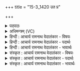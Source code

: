 +++
title = "15-3_1420 उत प्र"

+++
<details><summary>पदपाठः</summary>

उ꣣त꣢। प्र। पि꣣प्ये। ऊ꣡धः꣢꣯। अ꣡घ्न्या꣢꣯याः। अ। घ्न्या꣣याः। इ꣡न्दुः꣢꣯। धा꣡रा꣢꣯भिः। स꣣चते। सुमेधाः꣢। सु꣣। मेधाः꣢। मू꣣र्धा꣡न꣢म्। गा꣡वः꣢꣯। प꣡य꣢꣯सा। च꣣मू꣡षु꣢। अ꣣भि꣡। श्री꣡णन्ति। व꣡सु꣢꣯भिः। न। नि꣣क्तैः꣢। १४२०।
</details>

<details><summary>अधिमन्त्रम् (VC)</summary>

- पवमानः सोमः
- नोधा गौतमः
- त्रिष्टुप्
- धैवतः
</details>

<details><summary>हिन्दी : आचार्य रामनाथ वेदालंकार - विषयः</summary>

अगले मन्त्र में उपासक की आनन्द-प्राप्ति का वर्णन है।
</details>

<details><summary>हिन्दी : आचार्य रामनाथ वेदालंकार - पदार्थः</summary>

पदार्थान्वयभाषाः -  (उत) और, जीवात्मा-रूपी बछड़े को देखकर (अघ्न्यायाः) जगन्मातारूपिणी दुधारू गाय का (ऊधः) उधस् (प्र पिप्ये) आनन्दरूप दूध से जब बढ़ जाता है, तब (सुमेधाः) उत्कृष्ट मेधावाला (इन्दुः) जीवात्मा-रूपी बछड़ा (धाराभिः) आनन्द की धारों से (सचते) संयुक्त हो जाता है। (गावः) ज्ञानेन्द्रिय-रूप गौएँ (पयसा) ज्ञानरूप दूध से (मूर्धानम्) शरीर के प्रधान जीवात्मा को (चमूषु) प्राण-रूप पतीलों में (अभि श्रीणन्ति) परिपक्व करती हैं, (न) जैसे (निक्तैः) शुद्ध (वसुभिः) सूर्यकिरणों से फल आदि पकते हैं ॥३॥ यहाँ उपमा और निगरणरूप अतिशयोक्ति अलङ्कार है ॥३॥
</details>

<details><summary>हिन्दी : आचार्य रामनाथ वेदालंकार - भावार्थः</summary>

भावार्थभाषाः -  जैसे बछड़ा अपनी माँ गाय का दूध पीता है,वैसे ही उपासक जगन्माता के आनन्द-रस का पान करता है ॥३॥
</details>

<details><summary>संस्कृत : आचार्य रामनाथ वेदालंकार - विषयः</summary>

अथोपासकस्यानन्दप्राप्तिर्वर्ण्यते।
</details>

<details><summary>संस्कृत : आचार्य रामनाथ वेदालंकार - पदार्थः</summary>

पदार्थान्वयभाषाः -  (उत) अपि च, जीवात्मरूपं वत्सं दृष्ट्वा (अघ्न्यायाः) जगन्मातृरूपायाः धेनोः (ऊधः) आपीनं यदा (प्र पिप्ये) आनन्दरूपेण पयसा वर्धते, तदा (सुमेधाः) सुप्रज्ञः (इन्दुः) जीवात्मरूपः वत्सः (धाराभिः) आनन्दधाराभिः (सचते) समवेतो जायते। (गावः) ज्ञानेन्द्रियरूपाः क्षीरिण्यः (पयसा) ज्ञानरूपेण दुग्धेन (मूर्धानम्) देहे प्रधानभूतं जीवात्मानम् (चमूषु) प्राणरूपेषु पात्रेषु (अभि श्रीणन्ति) परिपक्वं कुर्वन्ति। [श्रीञ् पाके, क्र्यादिः।] (न) यथा (निक्तैः) शुद्धैः। [णिजिर् शौचपोषणयोः, जुहोत्यादिः।] (वसुभिः) सूर्यकिरणैः। [वसव आदित्यरश्मयो विवासनात्। निरु० १२।४१।] फलादीनि परिपच्यन्ते ॥३॥ अत्रोपमालङ्कारो निगरणरूपाऽतिशयोक्तिश्च ॥३॥
</details>

<details><summary>संस्कृत : आचार्य रामनाथ वेदालंकार - भावार्थः</summary>

भावार्थभाषाः -  यथा वत्सः स्वमातुर्धेनोः पयः पिबति तथैवोपासको जगन्मातुरानन्दरसं पिबति ॥३॥
</details>
